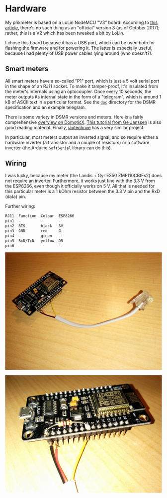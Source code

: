 Hardware
========

My prikmeter is based on a LoLin NodeMCU "V3" board. According to
[this article](https://frightanic.com/iot/comparison-of-esp8266-nodemcu-development-boards/#v3),
there's no such thing as an "official" version 3 (as of October 2017); rather,
this is a V2 which has been tweaked a bit by LoLin.

I chose this board because it has a USB port, which can be used both for
flashing the firmware and for powering it. The latter is especially useful,
because I had plenty of USB power cables lying around (who doesn't?).

Smart meters
------------

All smart meters have a so-called "P1" port, which is just a 5 volt serial port
in the shape of an RJ11 socket. To make it tamper-proof, it's insulated from
the meter's internals using an optocoupler. Once every 10 seconds, the meter
outputs its internal state in the form of a "telegram", which is around 1 kB of
ASCII text in a particular format. See the [`doc`](../doc) directory for the
DSMR specification and an example telegram.

There is some variety in DSMR versions and meters. Here is a fairly
comprehensive
[overview on DomoticX](http://domoticx.com/p1-poort-slimme-meter-hardware/).
[This tutorial from Ge Janssen](http://gejanssen.com/howto/Slimme-meter-uitlezen/)
is also good reading material.
Finally, [jantenhove](https://github.com/jantenhove/P1-Meter-ESP8266) has a
very similar project.

In particular, most meters output an inverted signal, and so require either a
hardware inverter (a transistor and a couple of resistors) or a software
inverter (the Arduino `SoftSerial` library can do this).

Wiring
------

I was lucky, because my meter (the Landis + Gyr E350 ZMF110CBtFs2) does not
require an inverter. Furthermore, it works just fine with the 3.3 V from the
ESP8266, even though it officially works on 5 V. All that is needed for this
particular meter is a 1 kOhm resistor between the 3.3 V pin and the RxD (data)
pin.

Further wiring:

    RJ11  Function  Colour  ESP8266
    pin1  -         -       -
    pin2  RTS       black   3V
    pin3  GND       red     G
    pin4  -         green   -
    pin5  RxD/TxD   yellow  D5
    pin6  -         -       -

![RJ11 connector attached to NodeMCU board](cable.jpg)

![Close-up photo of wiring](wiring.jpg)
